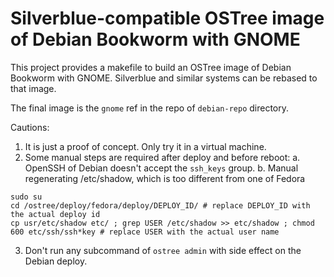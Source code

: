 # Silverblue-compatible OSTree image of Debian Bookworm with GNOME

This project provides a makefile to build an OSTree image of Debian Bookworm with GNOME.
Silverblue and similar systems can be rebased to that image.

The final image is the `gnome` ref in the repo of `debian-repo` directory.

Cautions:

1. It is just a proof of concept. Only try it in a virtual machine.
2. Some manual steps are required after deploy and before reboot:
   a. OpenSSH of Debian doesn't accept the `ssh_keys` group.
   b. Manual regenerating /etc/shadow, which is too different from one of Fedora
```
sudo su
cd /ostree/deploy/fedora/deploy/DEPLOY_ID/ # replace DEPLOY_ID with the actual deploy id
cp usr/etc/shadow etc/ ; grep USER /etc/shadow >> etc/shadow ; chmod 600 etc/ssh/ssh*key # replace USER with the actual user name
```
3. Don't run any subcommand of `ostree admin` with side effect on the Debian deploy.
